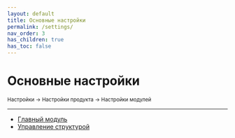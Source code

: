 ```yaml
---
layout: default
title: Основные настройки
permalink: /settings/
nav_order: 3
has_children: true
has_toc: false
---
```


# Основные настройки

<sub>Настройки → Настройки продукта → Настройки модулей</sub>

---

- [Главный модуль](/settings/main)
- [Управление структурой](/settings/fileman)
